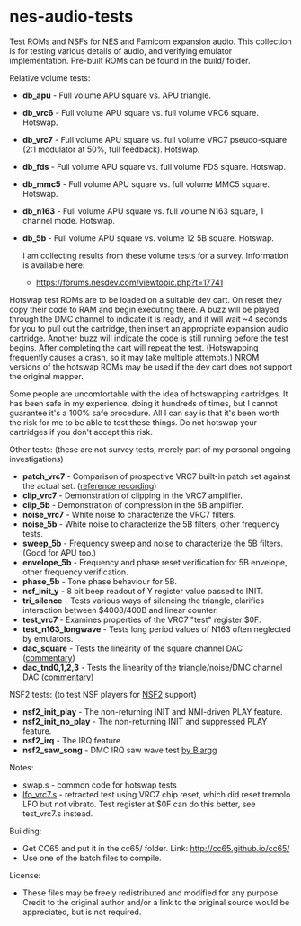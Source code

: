 # nes-audio-tests

Test ROMs and NSFs for NES and Famicom expansion audio. This collection is for testing various details of audio, and verifying emulator implementation. Pre-built ROMs can be found in the build/ folder.

Relative volume tests:
- **db_apu** - Full volume APU square vs. APU triangle.
- **db_vrc6** - Full volume APU square vs. full volume VRC6 square. Hotswap.
- **db_vrc7** - Full volume APU square vs. full volume VRC7 pseudo-square (2:1 modulator at 50%, full feedback). Hotswap.
- **db_fds** - Full volume APU square vs. full volume FDS square. Hotswap.
- **db_mmc5** - Full volume APU square vs. full volume MMC5 square. Hotswap.
- **db_n163** - Full volume APU square vs. full volume N163 square, 1 channel mode. Hotswap.
- **db_5b** - Full volume APU square vs. volume 12 5B square. Hotswap.

  I am collecting results from these volume tests for a survey. Information is available here:
  - https://forums.nesdev.com/viewtopic.php?t=17741

Hotswap test ROMs are to be loaded on a suitable dev cart. On reset they copy their code to RAM and begin executing there. A buzz will be played through the DMC channel to indicate it is ready, and it will wait ~4 seconds for you to pull out the cartridge, then insert an appropriate expansion audio cartridge. Another buzz will indicate the code is still running before the test begins. After completing the cart will repeat the test. (Hotswapping frequently causes a crash, so it may take multiple attempts.) NROM versions of the hotswap ROMs may be used if the dev cart does not support the original mapper.

Some people are uncomfortable with the idea of hotswapping cartridges. It has been safe in my experience, doing it hundreds of times, but I cannot guarantee it's a 100% safe procedure. All I can say is that it's been worth the risk for me to be able to test these things. Do not hotswap your cartridges if you don't accept this risk.


Other tests: (these are not survey tests, merely part of my personal ongoing investigations)
- **patch_vrc7** - Comparison of prospective VRC7 built-in patch set against the actual set. ([reference recording](http://rainwarrior.ca/projects/nes/patch_vrc7_nukeykt.flac))
- **clip_vrc7** - Demonstration of clipping in the VRC7 amplifier.
- **clip_5b** - Demonstration of compression in the 5B amplifier.
- **noise_vrc7** - White noise to characterize the VRC7 filters.
- **noise_5b** - White noise to characterize the 5B filters, other frequency tests.
- **sweep_5b** - Frequency sweep and noise to characterize the 5B filters. (Good for APU too.)
- **envelope_5b** - Frequency and phase reset verification for 5B envelope, other frequency verification.
- **phase_5b** - Tone phase behaviour for 5B.
- **nsf_init_y** - 8 bit beep readout of Y register value passed to INIT.
- **tri_silence** - Tests various ways of silencing the triangle, clarifies interaction between $4008/400B and linear counter.
- **test_vrc7** - Examines properties of the VRC7 "test" register $0F.
- **test_n163_longwave** - Tests long period values of N163 often neglected by emulators.
- **dac_square** - Tests the linearity of the square channel DAC ([commentary](https://forums.nesdev.org/viewtopic.php?t=24288))
- **dac_tnd0,1,2,3** - Tests the linearity of the triangle/noise/DMC channel DAC ([commentary](https://forums.nesdev.org/viewtopic.php?t=24288))

NSF2 tests: (to test NSF players for [NSF2](https://wiki.nesdev.com/w/index.php/NSF2) support)
- **nsf2_init_play** - The non-returning INIT and NMI-driven PLAY feature.
- **nsf2_init_no_play** - The non-returning INIT and suppressed PLAY feature.
- **nsf2_irq** - The IRQ feature.
- **nsf2_saw_song** - DMC IRQ saw wave test [by Blargg](http://blargg.8bitalley.com/misc/nes-saw/)


Notes:
- swap.s - common code for hotswap tests
- [lfo_vrc7.s](https://github.com/bbbradsmith/nes-audio-tests/tree/c5051051cb0c50edfa799e55747f14189a2628d9) - retracted test using VRC7 chip reset, which did reset tremolo LFO but not vibrato. Test register at $0F can do this better, see test_vrc7.s instead.

Building:
- Get CC65 and put it in the cc65/ folder. Link: http://cc65.github.io/cc65/
- Use one of the batch files to compile.

License:
- These files may be freely redistributed and modified for any purpose. Credit to the original author and/or a link to the original source would be appreciated, but is not required.
